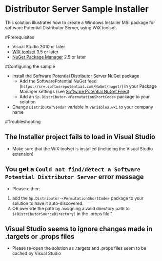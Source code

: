 # Distributor Server Sample Installer

This solution illustrates how to create a Windows Installer MSI package for software Potential Distributor Server, using WiX toolset.

#Prerequisites
* Visual Studio 2010 or later
* [WiX toolset](http://wixtoolset.org) 3.5 or later
* [NuGet Package Manager](http://visualstudiogallery.msdn.microsoft.com/27077b70-9dad-4c64-adcf-c7cf6bc9970c) 2.5 or later

#Configuring the sample
* Install the Software Potential Distributor Server NuGet package
    - Add the SoftwarePotential NuGet feed (`https://srv.softwarepotential.com/NuGet/nuget/`) in your Package Manager settings (see [Software Potential NuGet Feed](http://docs.softwarepotential.com/Adding-SoftwarePotential-NuGet-Feed.html))
    - Add an `Sp.Distributor-<PermutationShortCode>` package to your solution
* Change `DistributorVendor` variable in `Variables.wxi` to your company name

#Troubleshooting
## The Installer project fails to load in Visual Studio
* Make sure that the WiX toolset is installed (including the Visual Studio extension)

## You get a `Could not find/detect a Software Potential Distributor Server` error message
* Please either:
 1. add the `Sp.Distributor-<PermutationShortCode>` package to your solution to have it auto-discovered.
 2. OR override the path by assigning a valid directory path to `$(DistributorSourceDirectory)` in the .props file."

## Visual Studio seems to ignore changes made in .targets or .props files
* Please re-open the solution as .targets and .props files seem to be cached by Visual Studio


